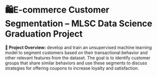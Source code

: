 # 🛍️E-commerce Customer Segmentation – MLSC Data Science Graduation Project
******📌 Project Overview:******
develop and train an unsupervised machine learning model to segment customers based on their transactional behavior and other relevant features from the dataset. The goal is to identify customer groups that share similar behaviors and use these segments to discuss strategies for offering coupons to increase loyalty and satisfaction.
